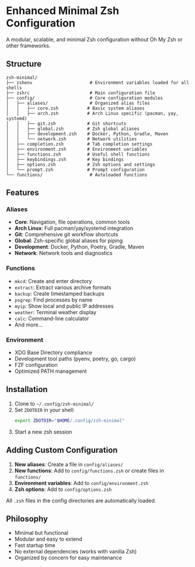 # Enhanced Minimal Zsh Configuration

A modular, scalable, and minimal Zsh configuration without Oh My Zsh or other frameworks.

## Structure

```
zsh-minimal/
├── zshenv                      # Environment variables loaded for all shells
├── zshrc                       # Main configuration file
├── config/                     # Core configuration modules
│   ├── aliases/                # Organized alias files
│   │   ├── core.zsh           # Basic system aliases
│   │   ├── arch.zsh           # Arch Linux specific (pacman, yay, systemd)
│   │   ├── git.zsh            # Git shortcuts
│   │   ├── global.zsh         # Zsh global aliases
│   │   ├── development.zsh    # Docker, Python, Gradle, Maven
│   │   └── network.zsh        # Network utilities
│   ├── completion.zsh         # Tab completion settings
│   ├── environment.zsh        # Environment variables
│   ├── functions.zsh          # Useful shell functions
│   ├── keybindings.zsh        # Key bindings
│   ├── options.zsh            # Zsh options and settings
│   └── prompt.zsh             # Prompt configuration
└── functions/                  # Autoloaded functions
```

## Features

### Aliases
- **Core**: Navigation, file operations, common tools
- **Arch Linux**: Full pacman/yay/systemd integration
- **Git**: Comprehensive git workflow shortcuts
- **Global**: Zsh-specific global aliases for piping
- **Development**: Docker, Python, Poetry, Gradle, Maven
- **Network**: Network tools and diagnostics

### Functions
- `mkcd`: Create and enter directory
- `extract`: Extract various archive formats
- `backup`: Create timestamped backups
- `psgrep`: Find processes by name
- `myip`: Show local and public IP addresses
- `weather`: Terminal weather display
- `calc`: Command-line calculator
- And more...

### Environment
- XDG Base Directory compliance
- Development tool paths (pyenv, poetry, go, cargo)
- FZF configuration
- Optimized PATH management

## Installation

1. Clone to `~/.config/zsh-minimal/`
2. Set `ZDOTDIR` in your shell:
   ```bash
   export ZDOTDIR="$HOME/.config/zsh-minimal"
   ```
3. Start a new zsh session

## Adding Custom Configuration

1. **New aliases**: Create a file in `config/aliases/`
2. **New functions**: Add to `config/functions.zsh` or create files in `functions/`
3. **Environment variables**: Add to `config/environment.zsh`
4. **Zsh options**: Add to `config/options.zsh`

All `.zsh` files in the config directories are automatically loaded.

## Philosophy

- Minimal but functional
- Modular and easy to extend
- Fast startup time
- No external dependencies (works with vanilla Zsh)
- Organized by concern for easy maintenance